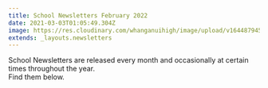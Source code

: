 ```yaml
---
title: School Newsletters February 2022
date: 2021-03-03T01:05:49.304Z
image: https://res.cloudinary.com/whanganuihigh/image/upload/v1644879453/newsletters/Newsletter_-_February_2022.pdf
extends: _layouts.newsletters
---
```


School Newsletters are released every month and occasionally at certain times throughout the year.  
Find them below.